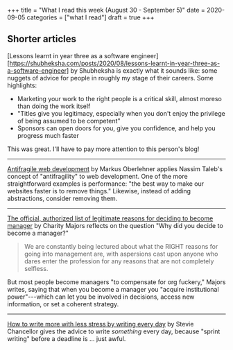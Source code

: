 +++
title = "What I read this week (August 30 - September 5)"
date = 2020-09-05
categories = ["what I read"]
draft = true
+++


<!--more-->


## Shorter articles

[Lessons learnt in year three as a software engineer][https://shubheksha.com/posts/2020/08/lessons-learnt-in-year-three-as-a-software-engineer] by Shubheksha is exactly what it sounds like: some nuggets of advice for people in roughly my stage of their careers. Some highlights:
 * Marketing your work to the right people is a critical skill, almost moreso than doing the work itself
 * "Titles give you legitimacy, especially when you don't enjoy the privilege of being assumed to be competent"
 * Sponsors can open doors for you, give you confidence, and help you progress much faster

This was great. I'll have to pay more attention to this person's blog!

---

[Antifragile web development](https://markus.oberlehner.net/blog/antifragile-web-development/) by Markus Oberlehner applies Nassim Taleb's concept of "antifragility" to web development. One of the more straightforward examples is performance: "the best way to make our websites faster is to remove things." Likewise, instead of adding abstractions, consider removing them. 

---

[The official, authorized list of legitimate reasons for deciding to become manager](https://charity.wtf/2020/09/01/the-official-authorized-list-of-legitimate-reasons-for-deciding-to-become-a-manager/) by Charity Majors reflects on the question "Why did you decide to become a manager?" 

> We are constantly being lectured about what the RIGHT reasons for going into management are, with aspersions cast upon anyone who dares enter the profession for any reasons that are not completely selfless.

But most people become managers "to compensate for org fuckery," Majors writes, saying that when you become a manager you "acquire institutional power"---which can let you be involved in decisions, access new information, or set a coherent strategy.

---

[How to write more with less stress by writing every day](https://medium.com/@stevie.chancellor/how-to-write-more-with-less-stress-by-writing-every-day-20127c9ded66) by Stevie Chancellor gives the advice to write *something* every day, because "sprint writing" before a deadline is ... just awful. 